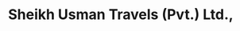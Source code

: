 ---
title: "Sheikh Usman Travels (Pvt.) Ltd.,"
url: /karachi/sheikh-usman-travels-pvt-ltd/
shop: travel agency
---